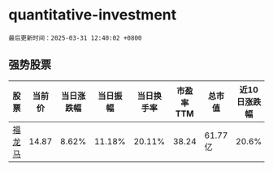 # quantitative-investment

`最后更新时间：2025-03-31 12:40:02 +0800`

## 强势股票

|股票|当前价|当日涨跌幅|当日振幅|当日换手率|市盈率TTM|总市值|近10日涨跌幅|
|----|----|----|----|----|----|----|----|
|[福龙马](https://xueqiu.com/S/SH603686)|14.87|8.62%|11.18%|20.11%|38.24|61.77亿|20.6%|

